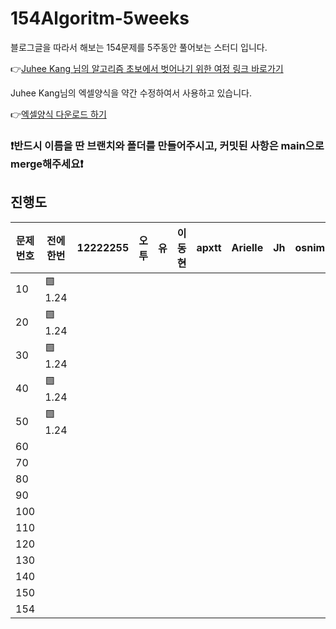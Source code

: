 # 154Algoritm-5weeks

블로그글을 따라서 해보는 154문제를 5주동안 풀어보는 스터디 입니다.

👉[Juhee Kang 님의 알고리즘 초보에서 벗어나기 위한 여정 링크 바로가기](https://claudiajkang.medium.com/%EC%95%8C%EA%B3%A0%EB%A6%AC%EC%A6%98-%EC%B4%88%EB%B3%B4%EC%97%90%EC%84%9C-%EB%B2%97%EC%96%B4%EB%82%98%EA%B8%B0-%EC%9C%84%ED%95%9C-%EC%97%AC%EC%A0%95-1ffb6bdfec6b)

Juhee Kang님의 엑셀양식을 약간 수정하여서 사용하고 있습니다.

👉[엑셀양식 다운로드 하기](https://docs.google.com/spreadsheets/d/1Bx27IJulthhpM04qbtuL0aAkX8psi5D4/edit?usp=sharing&ouid=113010703494073260482&rtpof=true&sd=true)

### ❗️반드시 이름을 딴 브랜치와 폴더를 만들어주시고, 커밋된 사항은 main으로 merge해주세요❗️

## 진행도

| 문제번호  | 전에한번 | 12222255 | 오투 | 유 | 이동현 | apxtt | Arielle | Jh | osnim | sjoonb |
| -------- | ------- | -------- | ---- | --- | ---- | ------ | ------- | --- | ---- | ----- |
| 10       | 🟩 1.24 |         |         |         |         |         |         |         |
| 20       | 🟩 1.24 |         |         |         |         |         |         |         |
| 30       | 🟩 1.24 |         |         |         |         |         |         |         |
| 40       | 🟩 1.24 |         |         |         |         |         |         |         |
| 50       | 🟩 1.24 |         |         |         |         |         |         |         |
| 60       |         |          |         |         |         |         |         |         |
| 70       |         |          |         |         |         |         |         |         |
| 80       |         |          |         |         |         |         |         |         |
| 90       |         |          |         |         |         |         |         |         |
| 100      |         |          |         |         |         |         |         |         |
| 110      |         |          |         |         |         |         |         |         |
| 120      |         |          |         |         |         |         |         |         |
| 130      |         |          |         |         |         |         |         |         |
| 140      |         |          |         |         |         |         |         |         |
| 150      |         |          |         |         |         |         |         |         |
| 154      |         |          |         |         |         |         |         |         |
